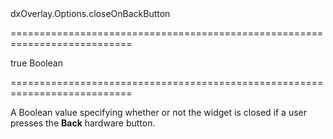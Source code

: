 <!--id-->dxOverlay.Options.closeOnBackButton<!--/id-->
===========================================================================
<!--default-->true<!--/default-->
<!--type-->Boolean<!--/type-->
===========================================================================

<!--shortDescription-->
A Boolean value specifying whether or not the widget is closed if a user presses the **Back** hardware button.
<!--/shortDescription-->

<!--fullDescription-->

<!--/fullDescription-->